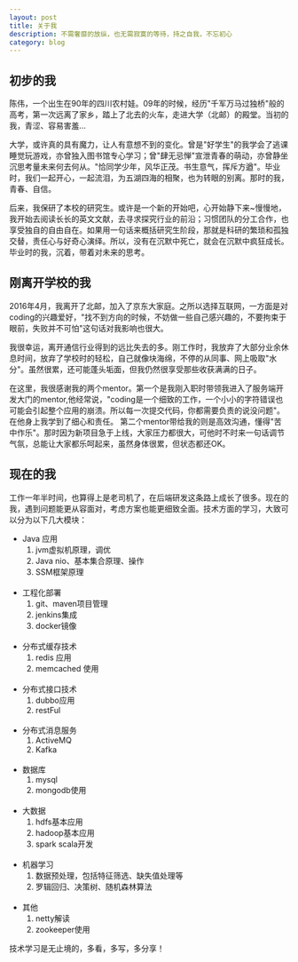 ```yaml
---
layout: post
title: 关于我
description: 不需奢靡的放纵，也无需寂寞的等待，持之自我，不忘初心
category: blog
---
```


## 初步的我<br />
陈伟，一个出生在90年的四川农村娃。09年的时候，经历"千军万马过独桥"般的高考，第一次远离了家乡，踏上了北去的火车，走进大学（北邮）的殿堂。当初的我，青涩、容易害羞...

大学，或许真的具有魔力，让人有意想不到的变化。曾是"好学生"的我学会了逃课睡觉玩游戏，亦曾独入图书馆专心学习；曾"肆无忌惮"宣泄青春的萌动，亦曾静坐沉思考量未来何去何从。"恰同学少年，风华正茂。书生意气，挥斥方遒"。毕业时，我们一起开心，一起流泪，为五湖四海的相聚，也为转眼的别离。那时的我，青春、自信。

后来，我保研了本校的研究生。或许是一个新的开始吧，心开始静下来~慢慢地，我开始去阅读长长的英文文献，去寻求探究行业的前沿；习惯团队的分工合作，也享受独自的自由自在。如果用一句话来概括研究生阶段，那就是科研的繁琐和孤独交替，责任心与好奇心演绎。所以，没有在沉默中死亡，就会在沉默中疯狂成长。毕业时的我，沉着，带着对未来的思考。

## 刚离开学校的我<br />
2016年4月，我离开了北邮，加入了京东大家庭。之所以选择互联网，一方面是对coding的兴趣爱好，"找不到方向的时候，不妨做一些自己感兴趣的，不要拘束于眼前，失败并不可怕"这句话对我影响也很大。

我很幸运，离开通信行业得到的远比失去的多。刚工作时，我放弃了大部分业余休息时间，放弃了学校时的轻松，自己就像块海绵，不停的从同事、网上吸取"水分"。虽然很累，还可能蓬头垢面，但我仍然很享受那些收获满满的日子。

在这里，我很感谢我的两个mentor。第一个是我刚入职时带领我进入了服务端开发大门的mentor,他经常说，"coding是一个细致的工作，一个小小的字符错误也可能会引起整个应用的崩溃。所以每一次提交代码，你都需要负责的说没问题"。在他身上我学到了细心和责任。
第二个mentor带给我的则是高效沟通，懂得"苦中作乐"。那时因为新项目急于上线，大家压力都很大，可他时不时来一句话调节气氛，总能让大家都乐呵起来，虽然身体很累，但状态都还OK。

## 现在的我<br />
工作一年半时间，也算得上是老司机了，在后端研发这条路上成长了很多。现在的我，遇到问题能更从容面对，考虑方案也能更细致全面。技术方面的学习，大致可以分为以下几大模块：
- Java 应用<br />
	1) jvm虚拟机原理，调优<br />
	2) Java nio、基本集合原理、操作<br />
	3) SSM框架原理<br /><br />
- 工程化部署<br />
	1) git、maven项目管理<br />
	2) jenkins集成<br />
	3) docker镜像<br /><br />
- 分布式缓存技术<br />
	1) redis 应用<br />
	2) memcached 使用<br /><br />
- 分布式接口技术<br />
	1) dubbo应用<br />
	2) restFul<br /><br />
- 分布式消息服务<br />
	1) ActiveMQ<br />
	2) Kafka<br /><br />
- 数据库<br />
	1) mysql<br />
	2) mongodb使用<br /><br />
- 大数据<br />
	1) hdfs基本应用<br />
	2) hadoop基本应用<br />
	3) spark scala开发<br /><br />
- 机器学习<br />
	1) 数据预处理，包括特征筛选、缺失值处理等<br />
	2) 罗辑回归、决策树、随机森林算法<br /><br />	
- 其他<br />
	1) netty解读<br />
	2) zookeeper使用<br />
	
技术学习是无止境的，多看，多写，多分享！


[BeiYuu]:    http://beiyuu.com  "BeiYuu"

